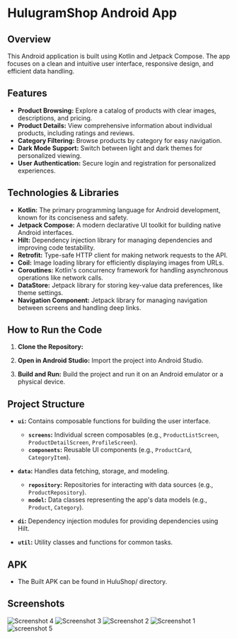 # HulugramShop Android App

## Overview

This Android application is built using Kotlin and Jetpack Compose. The app focuses on a clean and intuitive user interface, responsive design, and efficient data handling.

## Features

* **Product Browsing:** Explore a catalog of products with clear images, descriptions, and pricing.
* **Product Details:** View comprehensive information about individual products, including ratings and reviews.
* **Category Filtering:** Browse products by category for easy navigation.
* **Dark Mode Support:** Switch between light and dark themes for personalized viewing.
* **User Authentication:** Secure login and registration for personalized experiences.

## Technologies & Libraries

* **Kotlin:** The primary programming language for Android development, known for its conciseness and safety.
* **Jetpack Compose:** A modern declarative UI toolkit for building native Android interfaces.
* **Hilt:** Dependency injection library for managing dependencies and improving code testability.
* **Retrofit:** Type-safe HTTP client for making network requests to the API.
* **Coil:** Image loading library for efficiently displaying images from URLs.
* **Coroutines:** Kotlin's concurrency framework for handling asynchronous operations like network calls.
* **DataStore:** Jetpack library for storing key-value data preferences, like theme settings.
* **Navigation Component:** Jetpack library for managing navigation between screens and handling deep links.

## How to Run the Code

1. **Clone the Repository:**

2. **Open in Android Studio:** Import the project into Android Studio.

3. **Build and Run:** Build the project and run it on an Android emulator or a physical device.

## Project Structure

* **`ui`:** Contains composable functions for building the user interface.
    * **`screens`:** Individual screen composables (e.g., `ProductListScreen`, `ProductDetailScreen`, `ProfileScreen`).
    * **`components`:** Reusable UI components (e.g., `ProductCard`, `CategoryItem`).

* **`data`:** Handles data fetching, storage, and modeling.
    * **`repository`:** Repositories for interacting with data sources (e.g., `ProductRepository`).
    * **`model`:** Data classes representing the app's data models (e.g., `Product`, `Category`).

* **`di`:** Dependency injection modules for providing dependencies using Hilt.

* **`util`:** Utility classes and functions for common tasks.

## APK

* The Built APK can be found in HuluShop/ directory.

## Screenshots 


![Screenshot 4](https://github.com/Seme30/HuluShop/assets/83661382/829c558e-af8e-4a76-918c-ac9e9743e2db)
![Screenshot 3](https://github.com/Seme30/HuluShop/assets/83661382/22ca4eb3-2449-43f5-8bc9-35f8831ff2fb)
![Screenshot 2](https://github.com/Seme30/HuluShop/assets/83661382/159cfa0d-a85b-4ade-a30e-ca06774bb922)
![Screenshot 1](https://github.com/Seme30/HuluShop/assets/83661382/14a47aec-6616-49a1-a7fb-78cb18d3f8db)
![screenshot 5](https://github.com/Seme30/HuluShop/assets/83661382/12d81962-87ec-4f2a-b328-28fc34ba611f)

